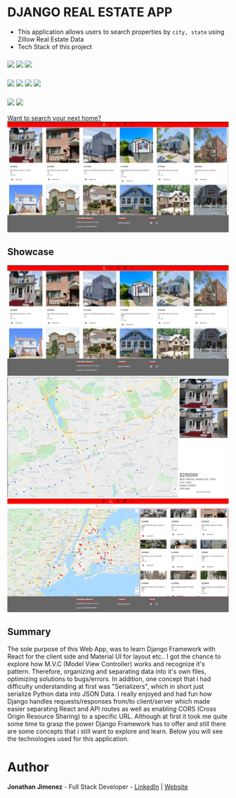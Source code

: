 # DJANGO REAL ESTATE APP

-   This application allows users to search properties by `city, state` using Zillow Real Estate Data
-   Tech Stack of this project

### ![](https://img.shields.io/badge/React-20232A?style=for-the-badge&logo=react&logoColor=61DAFB) ![](https://img.shields.io/badge/Material--UI-0081CB?style=for-the-badge&logo=material-ui&logoColor=white) ![](https://img.shields.io/badge/React_Router-CA4245?style=for-the-badge&logo=react-router&logoColor=white)

### ![](https://img.shields.io/badge/Django-092E20?style=for-the-badge&logo=django&logoColor=white) ![](https://img.shields.io/badge/DJANGO-REST-ff1709?style=for-the-badge&logo=django&logoColor=white&color=ff1709&labelColor=gray) ![](https://img.shields.io/badge/Python-FFD43B?style=for-the-badge&logo=python&logoColor=darkgreen) ![](https://img.shields.io/badge/PostgreSQL-316192?style=for-the-badge&logo=postgresql&logoColor=white)

### ![](https://img.shields.io/badge/Google%20Maps-4285F4?style=for-the-badge&logo=google-maps&logoColor=white) ![](https://img.shields.io/badge/Zillow-006AFF?style=for-the-badge&logo=zillow&logoColor=white)

[Want to search your next home?](https://real-estate-app-django.herokuapp.com/search)
![](./images/homepage.png)

## Showcase

![](./images/homepage.png)
![](./images/modalProperty.png)
![](./images/multiplePropertiesOnMap.png)

## Summary

The sole purpose of this Web App, was to learn Django Framework with React for the client side and Material UI for layout etc.. I got the chance to explore how M.V.C (Model View Controller) works and recognize it's pattern. Therefore, organizing and separating data into it's own files, optimizing solutions to bugs/errors. In addition, one concept that i had difficulty understanding at first was "Serializers", which in short just serialize Python data into JSON Data. I really enjoyed and had fun how Django handles requests/responses from/to client/server which made easier separating React and API routes as well as enabling CORS (Cross Origin Resource Sharing) to a specific URL. Although at first it took me quite some time to grasp the power Django Framework has to offer and still there are some concepts that i still want to explore and learn. Below you will see the technologies used for this application.

# Author

**Jonathan Jimenez** - Full Stack Developer - [LinkedIn](https://www.linkedin.com/in/jonathan-jimenez101/) | [Website](https://www.jonathanjimenez.tech)
